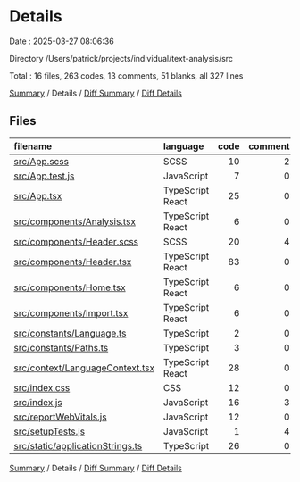 # Details

Date : 2025-03-27 08:06:36

Directory /Users/patrick/projects/individual/text-analysis/src

Total : 16 files,  263 codes, 13 comments, 51 blanks, all 327 lines

[Summary](results.md) / Details / [Diff Summary](diff.md) / [Diff Details](diff-details.md)

## Files
| filename | language | code | comment | blank | total |
| :--- | :--- | ---: | ---: | ---: | ---: |
| [src/App.scss](/src/App.scss) | SCSS | 10 | 2 | 3 | 15 |
| [src/App.test.js](/src/App.test.js) | JavaScript | 7 | 0 | 2 | 9 |
| [src/App.tsx](/src/App.tsx) | TypeScript React | 25 | 0 | 5 | 30 |
| [src/components/Analysis.tsx](/src/components/Analysis.tsx) | TypeScript React | 6 | 0 | 4 | 10 |
| [src/components/Header.scss](/src/components/Header.scss) | SCSS | 20 | 4 | 6 | 30 |
| [src/components/Header.tsx](/src/components/Header.tsx) | TypeScript React | 83 | 0 | 7 | 90 |
| [src/components/Home.tsx](/src/components/Home.tsx) | TypeScript React | 6 | 0 | 4 | 10 |
| [src/components/Import.tsx](/src/components/Import.tsx) | TypeScript React | 6 | 0 | 4 | 10 |
| [src/constants/Language.ts](/src/constants/Language.ts) | TypeScript | 2 | 0 | 0 | 2 |
| [src/constants/Paths.ts](/src/constants/Paths.ts) | TypeScript | 3 | 0 | 0 | 3 |
| [src/context/LanguageContext.tsx](/src/context/LanguageContext.tsx) | TypeScript React | 28 | 0 | 7 | 35 |
| [src/index.css](/src/index.css) | CSS | 12 | 0 | 2 | 14 |
| [src/index.js](/src/index.js) | JavaScript | 16 | 3 | 4 | 23 |
| [src/reportWebVitals.js](/src/reportWebVitals.js) | JavaScript | 12 | 0 | 2 | 14 |
| [src/setupTests.js](/src/setupTests.js) | JavaScript | 1 | 4 | 1 | 6 |
| [src/static/applicationStrings.ts](/src/static/applicationStrings.ts) | TypeScript | 26 | 0 | 0 | 26 |

[Summary](results.md) / Details / [Diff Summary](diff.md) / [Diff Details](diff-details.md)